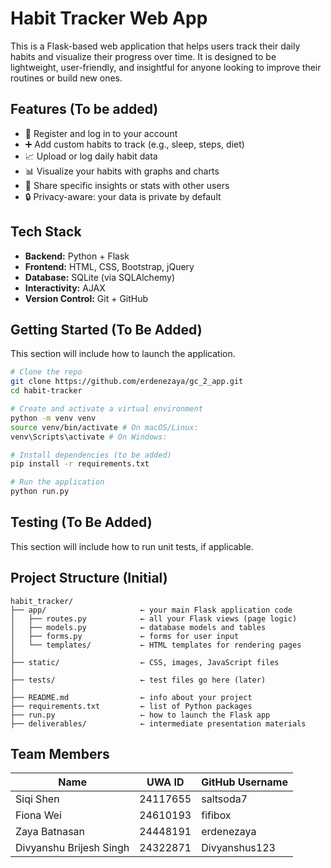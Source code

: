 # Habit Tracker Web App

This is a Flask-based web application that helps users track their daily habits and visualize their progress over time. It is designed to be lightweight, user-friendly, and insightful for anyone looking to improve their routines or build new ones.

## Features (To be added)

- 📝 Register and log in to your account
- ➕ Add custom habits to track (e.g., sleep, steps, diet)
- 📈 Upload or log daily habit data
- 📊 Visualize your habits with graphs and charts
- 🤝 Share specific insights or stats with other users
- 🔒 Privacy-aware: your data is private by default

## Tech Stack

- **Backend:** Python + Flask
- **Frontend:** HTML, CSS, Bootstrap, jQuery
- **Database:** SQLite (via SQLAlchemy)
- **Interactivity:** AJAX
- **Version Control:** Git + GitHub

## Getting Started (To Be Added)
This section will include how to launch the application.

```bash
# Clone the repo
git clone https://github.com/erdenezaya/gc_2_app.git
cd habit-tracker

# Create and activate a virtual environment
python -m venv venv
source venv/bin/activate # On macOS/Linux:
venv\Scripts\activate # On Windows:

# Install dependencies (to be added)
pip install -r requirements.txt

# Run the application
python run.py
```
## Testing (To Be Added)
This section will include how to run unit tests, if applicable.

## Project Structure (Initial)
```
habit_tracker/
├── app/                     ← your main Flask application code
│   ├── routes.py            ← all your Flask views (page logic)
│   ├── models.py            ← database models and tables
│   ├── forms.py             ← forms for user input
│   └── templates/           ← HTML templates for rendering pages
│
├── static/                  ← CSS, images, JavaScript files
│
├── tests/                   ← test files go here (later)
│
├── README.md                ← info about your project
├── requirements.txt         ← list of Python packages
├── run.py                   ← how to launch the Flask app
├── deliverables/            ← intermediate presentation materials
```

## Team Members

| Name         | UWA ID     | GitHub Username  |
|--------------|------------|------------------|
| Siqi Shen    | 24117655   |    saltsoda7     |
| Fiona Wei     | 24610193   |    fifibox       |
| Zaya Batnasan   | 24448191   |  erdenezaya        |
| Divyanshu Brijesh Singh   | 24322871   |  Divyanshus123     |

